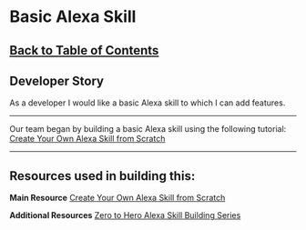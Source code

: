 # Basic Alexa Skill

## [Back to Table of Contents](./Table-of-Contents.md)

## Developer Story

As a developer I would like a basic Alexa skill to which I can add features.

___

Our team began by building a basic Alexa skill using the following tutorial:
[Create Your Own Alexa Skill from Scratch](https://www.youtube.com/watch?v=lc9A_6Uz_t4)

___

## Resources used in building this:

**Main Resource**
[Create Your Own Alexa Skill from Scratch](https://www.youtube.com/watch?v=lc9A_6Uz_t4)

**Additional Resources**
[Zero to Hero Alexa Skill Building Series](https://www.youtube.com/watch?v=CzTKDu7Qgjs)

